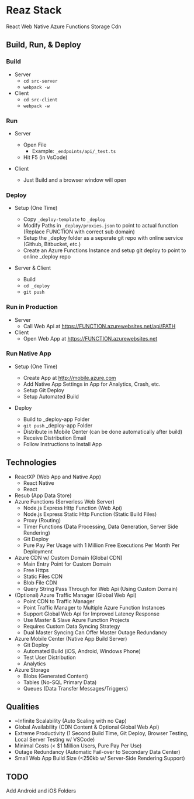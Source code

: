 # Reaz Stack

React
	Web
	Native
Azure
	Functions
	Storage
	Cdn

## Build, Run, & Deploy

### Build 

- Server
	- `cd src-server`
	- `webpack -w`
- Client
	- `cd src-client`
	- `webpack -w`

### Run

- Server
	- Open File
		- Example: `_endpoints/api/_test.ts`
	- Hit F5 (in VsCode)

- Client
	- Just Build and a browser window will open

### Deploy

- Setup (One Time)
	- Copy `_deploy-template` to `_deploy`
	- Modify Paths in `_deploy/proxies.json` to point to actual function (Replace FUNCTION with correct sub domain)
	- Setup the _deploy folder as a seperate git repo with online service (Github, Bitbucket, etc.)
	- Create an Azure Functions Instance and setup git deploy to point to online _deploy repo

- Server & Client
	- Build
	- `cd _deploy`
	- `git push`

### Run in Production

- Server
	- Call Web Api at https://FUNCTION.azurewebsites.net/api/PATH
- Client
	- Open Web App at https://FUNCTION.azurewebsites.net

### Run Native App

- Setup (One Time)
	- Create App at http://mobile.azure.com
	- Add Native App Settings in App for Analytics, Crash, etc.
	- Setup Git Deploy
	- Setup Automated Build

- Deploy
	- Build to _deploy-app Folder
	- `git push` _deploy-app Folder
	- Distribute in Mobile Center (can be done automatically after build)
	- Receive Distribution Email
	- Follow Instructions to Install App


## Technologies

- ReactXP (Web App and Native App)
	- React Native
	- React
- Resub (App Data Store)
- Azure Functions (Serverless Web Server)
	- Node.js Express Http Function (Web Api)
	- Node.js Express Static Http Function (Static Build Files)
	- Proxy (Routing)
	- Timer Functions (Data Processing, Data Generation, Server Side Rendering)
	- Git Deploy
	- Pure Pay Per Usage with 1 Million Free Executions Per Month Per Deployment
- Azure CDN w/ Custom Domain (Global CDN)
	- Main Entry Point for Custom Domain
	- Free Https
	- Static Files CDN
	- Blob File CDN
	- Query String Pass Through for Web Api (Using Custom Domain) 
- (Optional) Azure Traffic Manager (Global Web Api)
	- Point CDN to Traffic Manager
	- Point Traffic Manager to Multiple Azure Function Instances
	- Support Global Web Api for Improved Latency Response
	- Use Master & Slave Azure Function Projects
	- Requires Custom Data Syncing Strategy
	- Dual Master Syncing Can Offer Master Outage Redundancy
- Azure Mobile Center (Native App Build Server)
	- Git Deploy 
	- Automated Build (iOS, Android, Windows Phone)
	- Test User Distribution
	- Analytics
- Azure Storage
	- Blobs (Generated Content)
	- Tables (No-SQL Primary Data)
	- Queues (Data Transfer Messages/Triggers)
 
## Qualities

- ~Infinite Scalability (Auto Scaling with no Cap)
- Global Availability (CDN Content & Optional Global Web Api)
- Extreme Productivity (1 Second Build Time, Git Deploy, Browser Testing, Local Server Testing w/ VSCode)
- Minimal Costs (< $1 Million Users, Pure Pay Per Use)
- Outage Redundancy (Automatic Fail-over to Secondary Data Center)
- Small Web App Build Size (<250kb w/ Server-Side Rendering Support)




## TODO

Add Android and iOS Folders